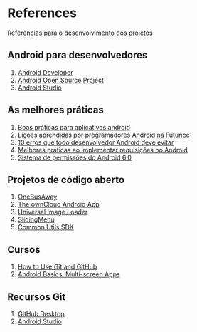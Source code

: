 ﻿# References
Referências para o desenvolvimento dos projetos

## Android para desenvolvedores 
1. [Android Developer](https://developer.android.com/)
2. [Android Open Source Project](http://source.android.com/)
3. [Android Studio](https://developer.android.com/studio/)

## As melhores práticas
1. [Boas práticas para aplicativos android](http://pt.slideshare.net/JulianaAkemi2/boas-praticas-para-aplicativos-android)
2. [Lições aprendidas por programadores Android na Futurice](https://github.com/futurice/android-best-practices/blob/master/translations/Portuguese/README.pt.md)
2. [10 erros que todo desenvolvedor Android deve evitar](https://tasafo.wordpress.com/2015/04/13/10-erros-que-todo-desenvolvedor-android-deve-evitar/)
3. [Melhores práticas ao implementar requisições no Android](http://pt.stackoverflow.com/questions/81976/melhores-pr%C3%A1ticas-ao-implementar-requisi%C3%A7%C3%B5es-no-android)
4. [Sistema de permissões do Android 6.0](http://ricardolecheta.com.br/?p=560)

## Projetos de código aberto
1. [OneBusAway](https://github.com/OneBusAway/onebusaway-android)
2. [The ownCloud Android App](https://github.com/owncloud/android)
3. [Universal Image Loader](https://github.com/nostra13/Android-Universal-Image-Loader)
4. [SlidingMenu](https://github.com/jfeinstein10/SlidingMenu)
5. [Common Utils SDK](https://github.com/CommonUtils/android)

## Cursos

1. [How to Use Git and GitHub](https://www.udacity.com/course/how-to-use-git-and-github--ud775)
2. [Android Basics: Multi-screen Apps](https://www.udacity.com/course/android-basics-multi-screen-apps--ud839)

## Recursos Git

1. [GitHub Desktop](https://desktop.github.com/)
2. [Android Studio](https://developer.android.com/studio/index.html)
